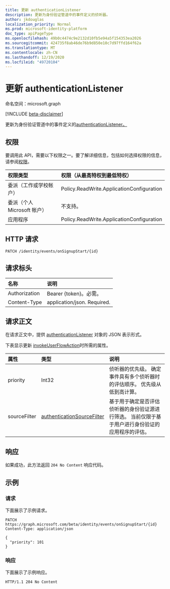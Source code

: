 ```yaml
---
title: 更新 authenticationListener
description: 更新为身份验证管道中的事件定义的侦听器。
author: jkdouglas
localization_priority: Normal
ms.prod: microsoft-identity-platform
doc_type: apiPageType
ms.openlocfilehash: 49b0c4474c9e2132d10fb5e94a5f154353ea2026
ms.sourcegitcommit: 424735f8ab46de76b9d850e10c7d97ffd164f62a
ms.translationtype: MT
ms.contentlocale: zh-CN
ms.lasthandoff: 12/19/2020
ms.locfileid: "49720104"
---
```

# <a name="update-authenticationlistener"></a>更新 authenticationListener

命名空间：microsoft.graph

[!INCLUDE [beta-disclaimer](../../includes/beta-disclaimer.md)]

更新为身份验证管道中的事件定义的[authenticationListener。](../resources/authenticationlistener.md)

## <a name="permissions"></a>权限

要调用此 API，需要以下权限之一。要了解详细信息，包括如何选择权限的信息，请参阅[权限](/graph/permissions-reference)。

|权限类型|权限（从最高特权到最低特权）|
|:---|:---|
|委派（工作或学校帐户）|Policy.ReadWrite.ApplicationConfiguration|
|委派（个人 Microsoft 帐户）|不支持。|
|应用程序|Policy.ReadWrite.ApplicationConfiguration|

## <a name="http-request"></a>HTTP 请求

<!-- {
  "blockType": "ignored"
}
-->

``` http
PATCH /identity/events/onSignupStart/{id}
```

## <a name="request-headers"></a>请求标头

|名称|说明|
|:---|:---|
|Authorization|Bearer {token}。必需。|
|Content-Type|application/json. Required.|

## <a name="request-body"></a>请求正文

在请求正文中，提供 [authenticationListener](../resources/authenticationlistener.md) 对象的 JSON 表示形式。

下表显示更新 [invokeUserFlowAction](../resources/invokeuserflowlistener.md)时所需的属性。

|属性|类型|说明|
|:---|:---|:---|
|priority|Int32|侦听器的优先级。 确定事件具有多个侦听器时的评估顺序。 优先级从低到高计算。|
|sourceFilter|[authenticationSourceFilter](../resources/authenticationsourcefilter.md)|基于用于确定是否评估侦听器的身份验证源进行筛选。 当前仅限于基于用户进行身份验证的应用程序的评估。|

## <a name="response"></a>响应

如果成功，此方法返回 `204 No Content` 响应代码。

## <a name="examples"></a>示例

### <a name="request"></a>请求

下面展示了示例请求。

<!-- {
  "blockType": "request",
  "name": "update_onsignupstart"
}
-->

``` http
PATCH https://graph.microsoft.com/beta/identity/events/onSignupStart/{id}
Content-Type: application/json

{
  "priority": 101
}
```

### <a name="response"></a>响应

下面展示了示例响应。

<!-- {
  "blockType": "response",
  "truncated": true
}
-->

``` http
HTTP/1.1 204 No Content
```
